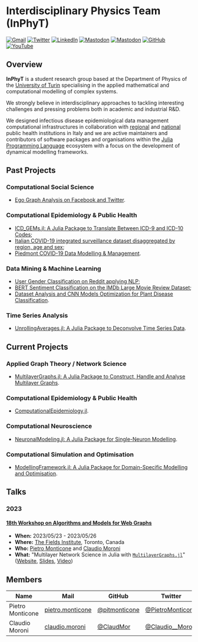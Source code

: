 # Interdisciplinary Physics Team (InPhyT)

[![Gmail](https://img.shields.io/badge/Gmail-D14836?style=for-the-badge&logo=gmail&logoColor=white)](mailto:inphyt@gmail.com)
[![Twitter](https://img.shields.io/badge/Twitter-1DA1F2?style=for-the-badge&logo=twitter&logoColor=white)](https://twitter.com/In_Phy_T)
[![LinkedIn](https://img.shields.io/badge/linkedin-%230077B5.svg?style=for-the-badge&logo=linkedin&logoColor=white)](https://www.linkedin.com/company/interdisciplinary-physics-team-inphyt)
[![Mastodon](https://img.shields.io/badge/-MASTODON-%232B90D9?style=for-the-badge&logo=mastodon&logoColor=white)](https://fosstodon.org/@InPhyT)
[![Mastodon](https://img.shields.io/badge/-MASTODON-%232B90D9?style=for-the-badge&logo=mastodon&logoColor=white)](https://julialang.social/@InPhyT)
[![GitHub](https://img.shields.io/badge/github-%23121011.svg?style=for-the-badge&logo=github&logoColor=white)](https://github.com/InPhyT)
[![YouTube](https://img.shields.io/badge/YouTube-%23FF0000.svg?style=for-the-badge&logo=YouTube&logoColor=white)](https://www.youtube.com/channel/UCKp_W47FcAHfv_Ccj1MIXTA)

## Overview 

**InPhyT** is a student research group based at the Department of Physics of the [University of Turin](https://www.unito.it) specialising in the applied mathematical and computational modelling of complex systems.

We strongly believe in interdisciplinary approaches to tackling interesting challenges and pressing problems both in academic and industrial R&D. 

We designed infectious disease epidemiological data management computational infrastructures in collaboration with [regional](https://www.epi.piemonte.it) and [national](https://covid19.infn.it/iss/) public health institutions in Italy and we are active maintainers and contributors of software packages and organisations within the [Julia Programming Language](https://julialang.org) ecosystem with a focus on the development of dynamical modelling frameworks.

## Past Projects

### Computational Social Science 
- [Ego Graph Analysis on Facebook and Twitter](https://github.com/InPhyT/Social_Ego_Network_Analysis).

### Computational Epidemiology & Public Health 
- [ICD_GEMs.jl: A Julia Package to Translate Between ICD-9 and ICD-10 Codes](https://github.com/JuliaHealth/ICD_GEMs.jl); 
- [Italian COVID-19 integrated surveillance dataset disaggregated by region, age and sex](https://github.com/InPhyT/COVID19-Italy-Integrated-Surveillance-Data); 
- [Piedmont COVID-19 Data Modelling & Management](https://github.com/UniTo-SEPI/COVID-19_Piedmont).

### Data Mining & Machine Learning 
- [User Gender Classification on Reddit applying NLP](https://github.com/InPhyT/Reddit_Text_Classification);
- [BERT Sentiment Classification on the IMDb Large Movie Review Dataset](https://github.com/InPhyT/IMDb_Sentiment_Analysis_BERT);
- [Dataset Analysis and CNN Models Optimization for Plant Disease Classification](https://github.com/InPhyT/Plant_Disease_Classification_CNN).

### Time Series Analysis 
- [UnrollingAverages.jl: A Julia Package to Deconvolve Time Series Data](https://github.com/InPhyT/UnrollingAverages.jl).

## Current Projects  

### Applied Graph Theory / Network Science 
- [MultilayerGraphs.jl: A Julia Package to Construct, Handle and Analyse Multilayer Graphs](https://github.com/JuliaGraphs/MultilayerGraphs.jl).

### Computational Epidemiology & Public Health 
- [ComputationalEpidemiology.jl]().

### Computational Neuroscience 
- [NeuronalModeling.jl: A Julia Package for Single-Neuron Modelling]().

### Computational Simulation and Optimisation 
- [ModellingFramework.jl: A Julia Package for Domain-Specific Modelling and Optimisation]().

## Talks

### 2023 

#### [18th Workshop on Algorithms and Models for Web Graphs](http://www.fields.utoronto.ca/activities/22-23/waw2023)

- **When:** 2023/05/23 - 2023/05/26
- **Where:** [The Fields Institute](http://www.fields.utoronto.ca/), Toronto, Canada
- **Who:** [Pietro Monticone](https://github.com/pitmonticone) and [Claudio Moroni](https://github.com/ClaudMor)
- **What:** "Multilayer Network Science in Julia with [`MultilayerGraphs.jl`](https://github.com/JuliaGraphs/MultilayerGraphs.jl)" ([Website](http://www.fields.utoronto.ca/talks/Multilayer-Network-Science-Julia-MultilayerGraphsjl), [Slides](https://inphyt.github.io/Talks/2023/WAW/index.html), [Video](https://youtu.be/hB8Vrwkwax0))

## Members

| Name | Mail | GitHub | Twitter | Julia Discourse | Julia Forem |
|--------|--------|--------|--------|--------|--------|
| Pietro Monticone | [pietro.monticone](mailto:pietro.monticone@edu.unito.it) | [@pitmonticone](https://github.com/pitmonticone) | [@PietroMonticone](https://twitter.com/PietroMonticone) | [@PietroMonticone](https://discourse.julialang.org/u/PietroMonticone) | [@pitmonticone](https://forem.julialang.org/pitmonticone) |
| Claudio Moroni | [claudio.moroni](mailto:claudio.moroni@edu.unito.it) | [@ClaudMor](https://github.com/ClaudMor) | [@Claudio__Moroni](https://twitter.com/Claudio__Moroni) | [@claudio20497](https://discourse.julialang.org/u/claudio20497) | [@claudio_moroni](https://forem.julialang.org/claudio_moroni) |
